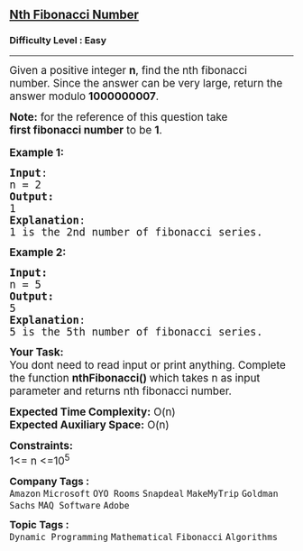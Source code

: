 <h2><a href="https://www.geeksforgeeks.org/problems/nth-fibonacci-number1335/1?page=3&difficulty=Easy,Medium,Hard&sortBy=submissions">Nth Fibonacci Number</a></h2><h3>Difficulty Level : Easy</h3><hr><div class="problems_problem_content__Xm_eO"><p><span style="font-size: 14pt;">Given a positive integer <strong>n</strong>, find the nth fibonacci number.&nbsp;Since the answer can be very large, return&nbsp;the answer modulo <strong>1000000007</strong>.</span></p>
<p><span style="font-size: 14pt;"><strong>Note:</strong> for the reference of this question take <strong>first&nbsp;fibonacci number</strong> to be <strong>1</strong>.</span><br><br><span style="font-size: 14pt;"><strong>Example 1:</strong></span></p>
<pre><span style="font-size: 14pt;"><strong>Input</strong>: <br>n = 2
<strong>Output:</strong>&nbsp;<br>1&nbsp;
<strong>Explanation</strong>: <br>1 is the 2nd number of fibonacci series.
</span></pre>
<p><span style="font-size: 14pt;"><strong>Example 2:</strong></span></p>
<pre><span style="font-size: 14pt;"><strong>Input: <br></strong>n = 5
<strong>Output:&nbsp;<br></strong>5
<strong>Explanation</strong>: <br>5 is the 5th number of fibonacci series.
</span></pre>
<p><span style="font-size: 14pt;"><strong>Your Task:&nbsp;&nbsp;</strong><br>You dont need to read input or print anything. Complete the function <strong>nthFibonacci()&nbsp;</strong>which takes n&nbsp;as input parameter and returns nth fibonacci number.<br></span></p>
<p><span style="font-size: 14pt;"><strong>Expected Time Complexity:</strong> O(n)<br><strong>Expected Auxiliary Space:</strong> O(n)<br></span></p>
<p><span style="font-size: 14pt;"><strong>Constraints:</strong><br>1&lt;= n &lt;=10<sup>5</sup></span></p></div><p><span style=font-size:18px><strong>Company Tags : </strong><br><code>Amazon</code>&nbsp;<code>Microsoft</code>&nbsp;<code>OYO Rooms</code>&nbsp;<code>Snapdeal</code>&nbsp;<code>MakeMyTrip</code>&nbsp;<code>Goldman Sachs</code>&nbsp;<code>MAQ Software</code>&nbsp;<code>Adobe</code>&nbsp;<br><p><span style=font-size:18px><strong>Topic Tags : </strong><br><code>Dynamic Programming</code>&nbsp;<code>Mathematical</code>&nbsp;<code>Fibonacci</code>&nbsp;<code>Algorithms</code>&nbsp;